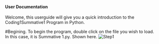 #### User Documentation
Welcome, this userguide will give you a quick introduction to the Coding1Summative1 Program in Python.

#Begining.
To begin the program, double click on the file you wish to load. In this case, it is Summative 1.py.
Shown here.
![Step1](https://github.com/user-attachments/assets/9dcfe96e-5fca-4bab-afad-a1c7f5d18008)

##


